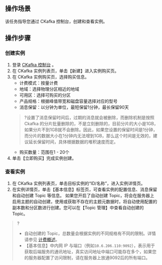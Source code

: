 ## 操作场景
该任务指导您通过 CKafka 控制台，创建和查看实例。

## 操作步骤
### 创建实例
1. 登录 [CKafka 控制台](https://console.cloud.tencent.com/ckafka) 。
2. 在 CKafka 实例列表页，单击【新建】进入实例购买页。
3. 在 CKafka 实例购买页，选择购买信息。
	- 计费模式：按量计费
	- 地域：选择物理分区相近的地域
	- 可用区：选择可购买的分区
	- 产品规格：根据峰值带宽和磁盘容量选择对应的型号
	- 消息保留：以分钟为单位，最短保留1分钟，最长保留90天
	>?设置了消息保留时间后，过期的消息就会被删除，而删除机制是按照 Ckafka 的分片批量删除的，不是立刻删除的，目前分片的大小是1GB，如果分片不到1GB就不会删除。因此，如果您设置的保留时间是1分钟，而分片的数据大小在1分钟内无法增到1GB，那么这个时间是无效的，建议延长保留时间，具体根据数据的堆积速度而定。
	- 购买数量：范围在1 - 20个
4. 单击【立即购买】完成实例创建。

<span id="toview"></span>
### 查看实例
1. 在 CKafka 实例列表页，单击目标实例的“ID/名称”，进入实例详情页。
2. 在实例详情页，单击【基本信息】标签页，可查看实例的配置信息、消息保留和自动创建 Topic 等信息。
如果您开启了自动创建 Topic，将会在服务器上启用主题的自动创建，使用或获取不存在的主题元数据时，将自动使用配置的副本数和分区数进行创建。您可以在【Topic 管理】中查看自动创建的 Topic。
>? 
>- 自动创建的 Topic，总数量会根据实例的不同规格有不同的限制。详情请参见 [计费概述](https://intl.cloud.tencent.com/document/product/597/11745)。
>- 【基本信息】中内网 IP 与端口（例如`10.6.206.110:9092`），表示用于获取后端服务的通讯地址，真实访问地址中端口可能存在多个，如果您的服务器配置了访问限制，请在服务器上放通9092后的所有端口。

